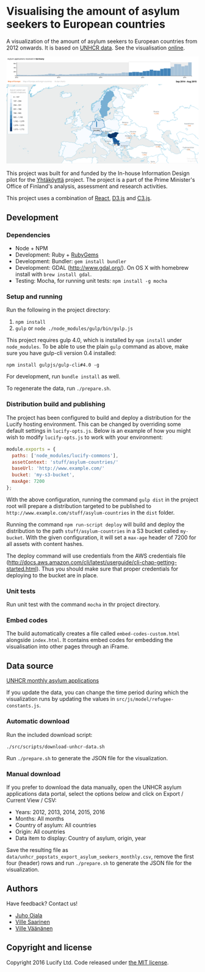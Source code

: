 # Visualising the amount of asylum seekers to European countries

A visualization of the amount of asylum seekers to European countries from 2012 onwards. It is based on [UNHCR data](#data-source). See the visualisation [online](http://www.lucify.com/seeking-asylum-in-europe).

![Visualisation screenshot](https://raw.githubusercontent.com/lucified/lucify-asylum-countries/master/screenshot.png)

This project was built for and funded by the In-house Information Design pilot for the [Yhtäköyttä](http://yhtakoytta.fi/) project. The project is a part of the Prime Minister's Office of Finland's analysis, assessment and research activities.

This project uses a combination of [React](https://facebook.github.io/react/), [D3.js](http://d3js.org/) and [C3.js](http://c3js.org/).

## Development

### Dependencies

- Node + NPM
- Development: Ruby + [RubyGems](https://rubygems.org/pages/download)
- Development: Bundler: `gem install bundler`
- Development: GDAL (<http://www.gdal.org/>). On OS X with homebrew install with `brew install gdal`.
- Testing: Mocha, for running unit tests: `npm install -g mocha`

### Setup and running

Run the following in the project directory:

1. `npm install`
2. `gulp` or `node ./node_modules/gulp/bin/gulp.js`

This project requires gulp 4.0, which is installed by `npm install` under `node_modules`. To be able to use the plain `gulp` command as above, make sure you have gulp-cli version 0.4 installed:
```shell
npm install gulpjs/gulp-cli#4.0 -g
```

For development, run `bundle install` as well.

To regenerate the data, run `./prepare.sh`.

### Distribution build and publishing

The project has been configured to build and deploy a distribution for the Lucify hosting environment. This can be changed by overriding some default settings in `lucify-opts.js`. Below is an example of how you might wish to modify `lucify-opts.js` to work with your environment:

```js
module.exports = {
  paths: ['node_modules/lucify-commons'],
  assetContext: 'stuff/asylum-countries/'
  baseUrl: 'http://www.example.com/'
  bucket: 'my-s3-bucket',
  maxAge: 7200
};
```

With the above configuration, running the command `gulp dist` in the project root will prepare a distribution targeted to be published to `http://www.example.com/stuff/asylum-countries` in the `dist` folder.

Running the command `npm run-script deploy` will build and deploy the distribution to the path `stuff/asylum-countries` in a S3 bucket called `my-bucket`. With the given configuration, it will set a `max-age` header of 7200 for all assets with content hashes.

The deploy command will use credentials from the AWS credentials file (<http://docs.aws.amazon.com/cli/latest/userguide/cli-chap-getting-started.html>). Thus you should make sure that proper credentials for deploying to the bucket are in place.

### Unit tests

Run unit test with the command `mocha` in thr project directory.

### Embed codes

The build automatically creates a file called `embed-codes-custom.html` alongside `index.html`. It contains embed codes for embedding the visualisation into other pages through an iFrame.

## Data source

[UNHCR monthly asylum applications](http://popstats.unhcr.org/en/asylum_seekers_monthly)

If you update the data, you can change the time period during which the visualization runs by updating the values in `src/js/model/refugee-constants.js`.

### Automatic download

Run the included download script:

```shell
./src/scripts/download-unhcr-data.sh
```

Run `./prepare.sh` to generate the JSON file for the visualization.

### Manual download

If you prefer to download the data manually, open the UNHCR asylum applications data portal, select the options below and click on Export / Current View / CSV:

+ Years: 2012, 2013, 2014, 2015, 2016
+ Months: All months
+ Country of asylum: All countries
+ Origin: All countries
+ Data item to display: Country of asylum, origin, year

Save the resulting file as `data/unhcr_popstats_export_asylum_seekers_monthly.csv`, remove the first four (header) rows and run `./prepare.sh` to generate the JSON file for the visualization.

## Authors

Have feedback? Contact us!

- [Juho Ojala](https://github.com/juhoojala)
- [Ville Saarinen](https://github.com/vsaarinen)
- [Ville Väänänen](https://github.com/dennari)

## Copyright and license

Copyright 2016 Lucify Ltd. Code released under [the MIT license](LICENSE).
